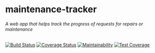 # maintenance-tracker

###### A web app that helps track the progress of requests for repairs or maintenance 
[![Build Status](https://travis-ci.org/uwahope007/maintenance-tracker.svg?branch=ch-write-test-for-coverage)](https://travis-ci.org/uwahope007/maintenance-tracker)
[![Coverage Status](https://coveralls.io/repos/github/uwahope007/maintenance-tracker/badge.svg)](https://coveralls.io/github/uwahope007/maintenance-tracker)
[![Maintainability](https://api.codeclimate.com/v1/badges/a251b8e0c972af1e52e6/maintainability)](https://codeclimate.com/github/uwahope007/maintenance-tracker/maintainability)
[![Test Coverage](https://api.codeclimate.com/v1/badges/a251b8e0c972af1e52e6/test_coverage)](https://codeclimate.com/github/uwahope007/maintenance-tracker/test_coverage)
